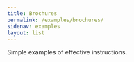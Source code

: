 ```yaml
---
title: Brochures
permalink: /examples/brochures/
sidenav: examples
layout: list
---
```


Simple examples of effective instructions.
